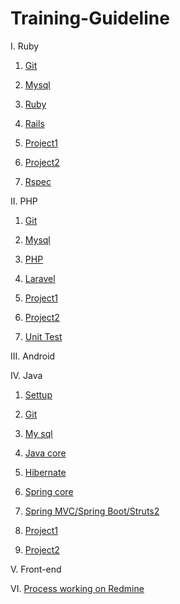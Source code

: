 # Training-Guideline

I. Ruby
1. [Git](https://github.com/framgia/Training-Guideline/blob/master/Git/git_tutorial.md)

2. [Mysql](https://github.com/framgia/Training-Guideline/blob/master/mysql/mysql.md)

3. [Ruby](https://github.com/framgia/Training-Guideline/blob/master/Ruby/ruby.md)

4. [Rails](https://github.com/framgia/Training-Guideline/blob/master/Rails/rails_tutorial.md)

5. [Project1](https://github.com/framgia/Training-Guideline/blob/master/Rails/project1.md)

6. [Project2](https://#)

7. [Rspec](https://#)

II. PHP

1. [Git](https://github.com/framgia/Training-Guideline/blob/master/Git/git_tutorial.md)

2. [Mysql](https://github.com/framgia/Training-Guideline/blob/master/mysql/mysql.md)

3. [PHP](https://github.com/framgia/Training-Guideline/blob/master/PHP/php.md)

4. [Laravel](https://github.com/framgia/Training-Guideline/blob/master/Laravel/laravel.md)

5. [Project1](https://github.com/framgia/Training-Guideline/blob/master/Laravel/project1.md)

6. [Project2](https://github.com/framgia/Training-Guideline/blob/master/Laravel/project2.md)

7. [Unit Test](https://github.com/framgia/Training-Guideline/blob/master/Laravel/unittest.md)

III. Android

IV. Java
1. [Settup](https://docs.google.com/document/d/1Bhce_meNfVhBhtTsPDtclI0Fz56VjB8-g1gKqjKMats/edit?usp=sharing)

2. [Git](https://github.com/framgia/Training-Guideline/blob/master/Git/git_tutorial.md)

3. [My sql](https://github.com/framgia/Training-Guideline/blob/master/mysql/mysql.md)

4. [Java core](https://github.com/framgia/Training-Guideline/blob/master/JavaCore/javacore_tutorial.md)

5. [Hibernate](https://github.com/framgia/Training-Guideline/blob/master/Hibernate/hibernate_tutorial.md)

6. [Spring core](https://github.com/framgia/Training-Guideline/blob/master/SpringCore/SpringCore_tutorial.md)

7. [Spring MVC/Spring Boot/Struts2](https://github.com/framgia/Training-Guideline/blob/master/SpringMVC/SpringMVC_tutorial.md)

8. [Project1](https://#)

9. [Project2](https://#)

V. Front-end

VI. [Process working on Redmine](https://github.com/framgia/Training-Guideline/WorkingProcess/redmine/redmine.md)
